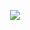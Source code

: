 <p align="center">
  <img src="https://user-images.githubusercontent.com/62879859/188708652-dc224a38-3814-434f-ba5e-b37bb8cba627.png">
</p>
